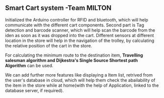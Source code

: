 ## Smart Cart system -Team MILTON

Initialized the Arduino controller for RFID and bluetooth, which will help communicate with the different cart components.
Second part is Tag detection and barcode scanner, which will help scan the barcode from the iden as soon as it was dropped into the cart.
Different sensors at different location in the store will help in the navigation of the trolley, by calculating the relative position of the cart in the store.

For calculating the minimum route to the destination item, **Travelling salesman algorithm and Dijkestra's Single Source Shortest path Algorithm** can be used.

We can add further more features like displaying a Item list, retrived from the user's database in cloud, which will help them check the abailability of the item in the store while at home(with the help of Application, linked to the database server, if required).
